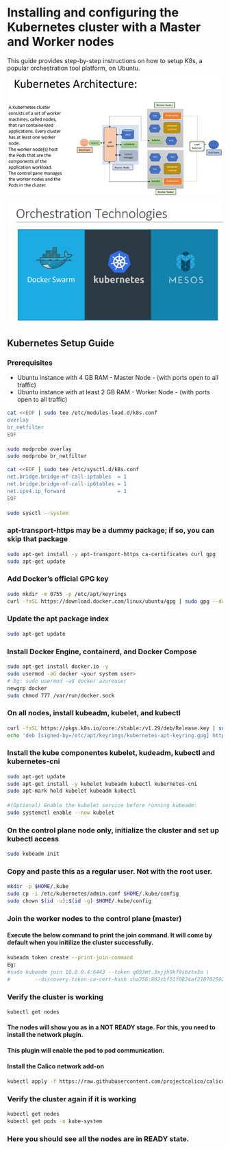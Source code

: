 # Installing and configuring the Kubernetes cluster with a Master and Worker nodes

This guide provides step-by-step instructions on how to setup K8s, a popular orchestration tool platform, on Ubuntu.

![K8s Archeicture](https://github.com/praveenece431/documents/blob/main/images/k8s-arc.png)

![Orchestration Tools](https://github.com/praveenece431/documents/blob/main/images/Orchesration-tools.png)

## Kubernetes Setup Guide

### Prerequisites
- Ubuntu instance with 4 GB RAM - Master Node - (with ports open to all traffic)
- Ubuntu instance with at least 2 GB RAM - Worker Node - (with ports open to all traffic)

```bash
cat <<EOF | sudo tee /etc/modules-load.d/k8s.conf
overlay
br_netfilter
EOF

sudo modprobe overlay
sudo modprobe br_netfilter
```
```bash
cat <<EOF | sudo tee /etc/sysctl.d/k8s.conf
net.bridge.bridge-nf-call-iptables  = 1
net.bridge.bridge-nf-call-ip6tables = 1
net.ipv4.ip_forward                 = 1
EOF

sudo sysctl --system
```

### apt-transport-https may be a dummy package; if so, you can skip that package
```bash
sudo apt-get install -y apt-transport-https ca-certificates curl gpg
sudo apt-get update 
```

### Add Docker’s official GPG key
```bash
sudo mkdir -m 0755 -p /etc/apt/keyrings
curl -fsSL https://download.docker.com/linux/ubuntu/gpg | sudo gpg --dearmor -o /etc/apt/keyrings/docker.gpg
```
### Update the apt package index
```bash
sudo apt-get update
```
### Install Docker Engine, containerd, and Docker Compose
```bash
sudo apt-get install docker.io -y
sudo usermod -aG docker <your system user>
# Eg: sudo usermod -aG docker azureuser
newgrp docker
sudo chmod 777 /var/run/docker.sock
```

### On all nodes, install kubeadm, kubelet, and kubectl
```bash
curl -fsSL https://pkgs.k8s.io/core:/stable:/v1.29/deb/Release.key | sudo gpg --dearmor -o /etc/apt/keyrings/kubernetes-apt-keyring.gpg
echo 'deb [signed-by=/etc/apt/keyrings/kubernetes-apt-keyring.gpg] https://pkgs.k8s.io/core:/stable:/v1.29/deb/ /' | sudo tee /etc/apt/sources.list.d/kubernetes.list
```
### Install the kube componentes kubelet, kudeadm, kubectl and kubernetes-cni
```bash
sudo apt-get update
sudo apt-get install -y kubelet kubeadm kubectl kubernetes-cni
sudo apt-mark hold kubelet kubeadm kubectl

#(Optional) Enable the kubelet service before running kubeadm:
sudo systemctl enable --now kubelet
```

### On the control plane node only, initialize the cluster and set up kubectl access
```bash
sudo kubeadm init
```
### Copy and paste this as a regular user. Not with the root user.
```bash
mkdir -p $HOME/.kube
sudo cp -i /etc/kubernetes/admin.conf $HOME/.kube/config
sudo chown $(id -u):$(id -g) $HOME/.kube/config
```
### Join the worker nodes to the control plane (master)
#### Execute the below command to print the join command. It will come by default when you initilize the cluster successfully.
```bash
kubeadm token create --print-join-command
Eg:
#sudo kubeadm join 10.0.0.4:6443 --token q093mt.3xjjh9kf9sbztx3o \
#        --discovery-token-ca-cert-hash sha256:862cbf51f0824af210702502514a156d992fa87762f354a004a9bbbc06fed3c7
```

### Verify the cluster is working
```bash
kubectl get nodes
```

#### The nodes will show you as in a NOT READY stage. For this, you need to install the network plugin. 
#### This plugin will enable the pod to pod communication.
#### Install the Calico network add-on
```bash
kubectl apply -f https://raw.githubusercontent.com/projectcalico/calico/v3.25.0/manifests/calico.yaml
```

### Verify the cluster again if it is working
```bash
kubectl get nodes
kubectl get pods -n kube-system
```
### Here you should see all the nodes are in READY state.